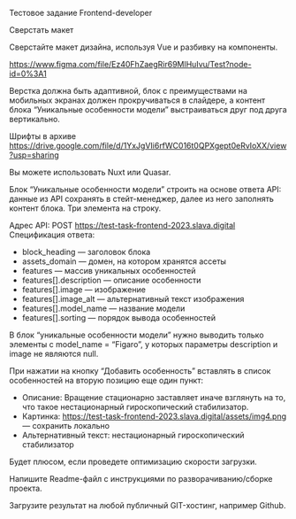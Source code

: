 Тестовое задание Frontend-developer

Сверстать макет 

Сверстайте макет дизайна, используя Vue и разбивку на компоненты. 

https://www.figma.com/file/Ez40FhZaegRir69MlHuIvu/Test?node-id=0%3A1 

Верстка должна быть адаптивной, блок с преимуществами на мобильных экранах должен прокручиваться в слайдере, а контент блока “Уникальные особенности модели” выстраиваться друг под друга вертикально.

Шрифты в архиве https://drive.google.com/file/d/1YxJgVIi6rfWC016t0QPXgept0eRvIoXX/view?usp=sharing 

Вы можете использовать Nuxt или Quasar.


Блок “Уникальные особенности модели” строить на основе ответа API: данные из API сохранять в стейт-менеджер, далее из него заполнять контент блока. Три элемента на строку.

Адрес API: POST https://test-task-frontend-2023.slava.digital 
Спецификация ответа:

- block_heading — заголовок блока
- assets_domain — домен, на котором хранятся ассеты
- features — маcсив уникальных особенностей
- features[].description — описание особенности
- features[].image — изображение
- features[].image_alt — альтернативный текст изображения
- features[].model_name — название модели
- features[].sorting — порядок вывода особенностей 

В блок “уникальные особенности модели” нужно выводить только элементы с model_name = “Figaro”, у которых параметры description и image не являются null.


При нажатии на кнопку “Добавить особенность” вставлять в список особенностей на вторую позицию еще один пункт:
- Описание: Вращение стационарно заставляет иначе взглянуть на то, что такое нестационарный гироскопический стабилизатор.
- Картинка: https://test-task-frontend-2023.slava.digital/assets/img4.png — сохранить локально
- Альтернативный текст: нестационарный гироскопический стабилизатор


Будет плюсом, если проведете оптимизацию скорости загрузки.


Напишите Readme-файл с инструкциями по разворачиванию/сборке проекта.


Загрузите результат на любой публичный GIT-хостинг, например Github.

